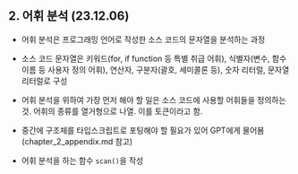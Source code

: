 ## 2. 어휘 분석 (23.12.06)

- 어휘 분석은 프로그래밍 언어로 작성한 소스 코드의 문자열을 분석하는 과정
- 소스 코드 문자열은 키워드(for, if function 등 특별 취급 어휘), 식별자(변수, 함수 이름 등 사용자 정의 어휘), 연산자, 구분자(괄호, 세미콜론 등), 숫자 리터럴, 문자열 리터럴로 구성
- 어휘 분석을 위하여 가장 먼저 해야 할 일은 소스 코드에 사용할 어휘들을 정의하는 것. 어휘의 종류를 열거형으로 나열. 이를 토큰이라고 함.
- 중간에 구조체를 타입스크립트로 포팅해야 할 필요가 있어 GPT에게 물어봄 (chapter_2_appendix.md 참고)

- 어휘 분석을 하는 함수 `scan()`을 작성
